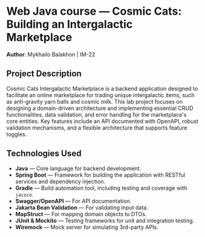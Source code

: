 # Web Java course — Cosmic Cats: Building an Intergalactic Marketplace

**Author**: Mykhailo Balakhon | IM-22

## Project Description

Cosmic Cats Intergalactic Marketplace is a backend application designed to facilitate an online marketplace for trading unique intergalactic items, such as anti-gravity yarn balls and cosmic milk. This lab project focuses on designing a domain-driven architecture and implementing essential CRUD functionalities, data validation, and error handling for the marketplace's core entities. Key features include an API documented with OpenAPI, robust validation mechanisms, and a flexible architecture that supports feature toggles.

## Technologies Used

- **Java** — Core language for backend development.
- **Spring Boot** — Framework for building the application with RESTful services and dependency injection.
- **Gradle** — Build automation tool, including testing and coverage with `jacoco`.
- **Swagger/OpenAPI** — For API documentation.
- **Jakarta Bean Validation** — For validating input data.
- **MapStruct** — For mapping domain objects to DTOs.
- **JUnit & Mockito** — Testing frameworks for unit and integration testing.
- **Wiremock** — Mock server for simulating 3rd-party APIs.
